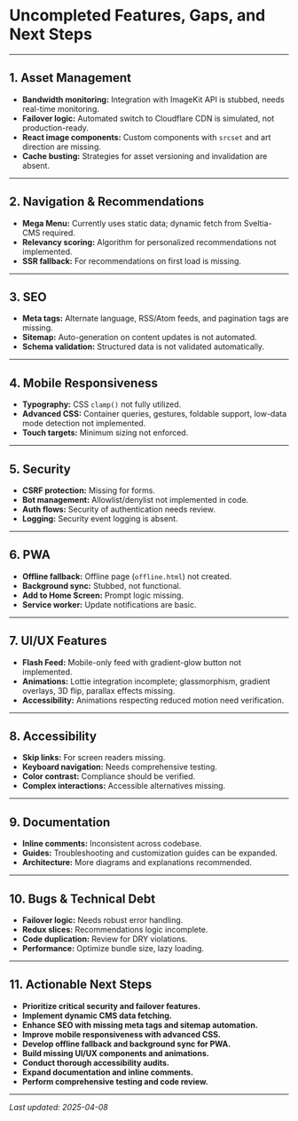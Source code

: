 # Uncompleted Features, Gaps, and Next Steps

---

## 1. Asset Management
- **Bandwidth monitoring:** Integration with ImageKit API is stubbed, needs real-time monitoring.
- **Failover logic:** Automated switch to Cloudflare CDN is simulated, not production-ready.
- **React image components:** Custom components with `srcset` and art direction are missing.
- **Cache busting:** Strategies for asset versioning and invalidation are absent.

---

## 2. Navigation & Recommendations
- **Mega Menu:** Currently uses static data; dynamic fetch from Sveltia-CMS required.
- **Relevancy scoring:** Algorithm for personalized recommendations not implemented.
- **SSR fallback:** For recommendations on first load is missing.

---

## 3. SEO
- **Meta tags:** Alternate language, RSS/Atom feeds, and pagination tags are missing.
- **Sitemap:** Auto-generation on content updates is not automated.
- **Schema validation:** Structured data is not validated automatically.

---

## 4. Mobile Responsiveness
- **Typography:** CSS `clamp()` not fully utilized.
- **Advanced CSS:** Container queries, gestures, foldable support, low-data mode detection not implemented.
- **Touch targets:** Minimum sizing not enforced.

---

## 5. Security
- **CSRF protection:** Missing for forms.
- **Bot management:** Allowlist/denylist not implemented in code.
- **Auth flows:** Security of authentication needs review.
- **Logging:** Security event logging is absent.

---

## 6. PWA
- **Offline fallback:** Offline page (`offline.html`) not created.
- **Background sync:** Stubbed, not functional.
- **Add to Home Screen:** Prompt logic missing.
- **Service worker:** Update notifications are basic.

---

## 7. UI/UX Features
- **Flash Feed:** Mobile-only feed with gradient-glow button not implemented.
- **Animations:** Lottie integration incomplete; glassmorphism, gradient overlays, 3D flip, parallax effects missing.
- **Accessibility:** Animations respecting reduced motion need verification.

---

## 8. Accessibility
- **Skip links:** For screen readers missing.
- **Keyboard navigation:** Needs comprehensive testing.
- **Color contrast:** Compliance should be verified.
- **Complex interactions:** Accessible alternatives missing.

---

## 9. Documentation
- **Inline comments:** Inconsistent across codebase.
- **Guides:** Troubleshooting and customization guides can be expanded.
- **Architecture:** More diagrams and explanations recommended.

---

## 10. Bugs & Technical Debt
- **Failover logic:** Needs robust error handling.
- **Redux slices:** Recommendations logic incomplete.
- **Code duplication:** Review for DRY violations.
- **Performance:** Optimize bundle size, lazy loading.

---

## 11. Actionable Next Steps
- **Prioritize critical security and failover features.**
- **Implement dynamic CMS data fetching.**
- **Enhance SEO with missing meta tags and sitemap automation.**
- **Improve mobile responsiveness with advanced CSS.**
- **Develop offline fallback and background sync for PWA.**
- **Build missing UI/UX components and animations.**
- **Conduct thorough accessibility audits.**
- **Expand documentation and inline comments.**
- **Perform comprehensive testing and code review.**

---

_Last updated: 2025-04-08_